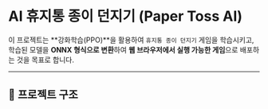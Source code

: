 # AI 휴지통 종이 던지기 (Paper Toss AI)

이 프로젝트는 **강화학습(PPO)**을 활용하여 `휴지통 종이 던지기` 게임을 학습시키고, 학습된 모델을 **ONNX 형식으로 변환**하여 **웹 브라우저에서 실행 가능한 게임**으로 배포하는 것을 목표로 합니다.

---

## 📌 프로젝트 구조
